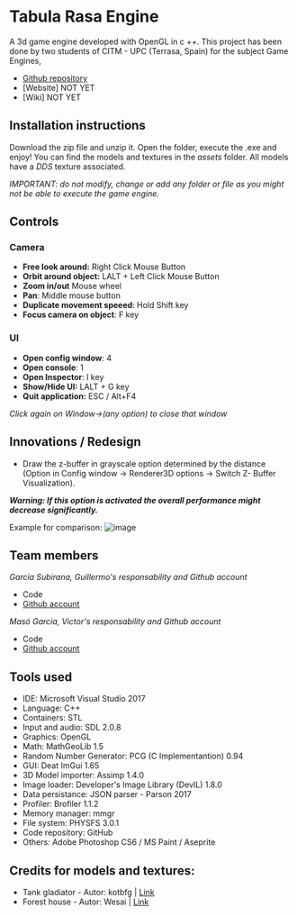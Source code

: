 ﻿# Tabula Rasa Engine
A 3d game engine developed with OpenGL in c ++. This project has been done by two students of CITM - UPC (Terrasa, Spain) for the subject Game Engines, 

* [Github repository](https://github.com/Wilhelman/Tabula-Rasa-Engine)
* [Website] NOT YET
* [Wiki] NOT YET

## Installation instructions

Download the zip file and unzip it. Open the folder, execute the .exe and enjoy!
You can find the models and textures in the _assets_ folder. All models have a _DDS_ texture associated.

_IMPORTANT: do not modify, change or add any folder or file as you might not be able to execute the game engine._

## Controls

### Camera

* **Free look around:** Right Click Mouse Button
* **Orbit around object:** LALT + Left Click Mouse Button
* **Zoom in/out** Mouse wheel
* **Pan**: Middle mouse button
* **Duplicate movement speeed**: Hold Shift key
* **Focus camera on object**: F key

### UI 
* **Open config window**: 4
* **Open console**: 1 
* **Open Inspector**: I key
* **Show/Hide UI:** LALT + G key
* **Quit application:** ESC / Alt+F4

_Click again on Window->(any option) to close that window_

## Innovations / Redesign

* Draw the z-buffer in grayscale option determined by the distance (Option in Config window -> Renderer3D options -> Switch Z- Buffer Visualization).

**_Warning: If this option is activated the overall performance might decrease significantly._**

Example for comparison:
![image](https://user-images.githubusercontent.com/25589509/46920311-ccccb780-cfec-11e8-9afa-fcbf64616042.png)


## Team members

_García Subirana, Guillermo's responsability and Github account_
* Code
* [Github account](https://github.com/Wilhelman)

_Masó Garcia, Victor's responsability and Github account_
* Code
* [Github account](https://github.com/nintervik)

## Tools used
* IDE: Microsoft Visual Studio 2017
* Language: C++
* Containers: STL
* Input and audio: SDL 2.0.8
* Graphics: OpenGL
* Math: MathGeoLib 1.5
* Random Number Generator: PCG (C Implementantion) 0.94
* GUI: Deat ImGui 1.65
* 3D Model importer: Assimp 1.4.0
* Image loader: Developer's Image Library (DevIL) 1.8.0
* Data persistance: JSON parser - Parson 2017
* Profiler: Brofiler 1.1.2
* Memory manager: mmgr
* File system: PHYSFS 3.0.1
* Code repository: GitHub
* Others: Adobe Photoshop CS6 / MS Paint / Aseprite

## Credits for models and textures:
* Tank gladiator - Autor: kotbfg | [Link](https://sketchfab.com/models/bc67044a11a64a8c8814014c4b87cc48)
* Forest house - Autor: Wesai | [Link](https://sketchfab.com/models/5646e6a3c8834022a0e289465f0bbc5d)

